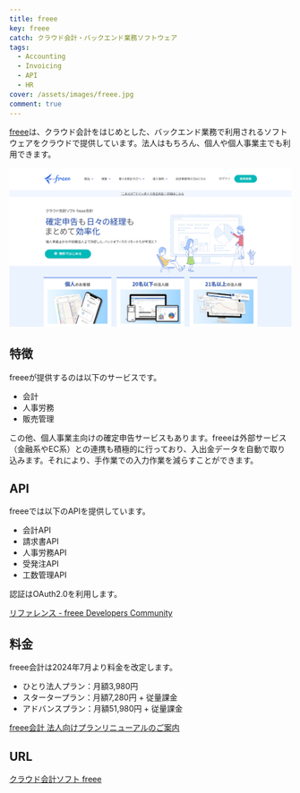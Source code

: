 ```yaml
---
title: freee
key: freee
catch: クラウド会計・バックエンド業務ソフトウェア
tags:
  - Accounting
  - Invoicing
  - API
  - HR
cover: /assets/images/freee.jpg
comment: true
---
```


[freee](https://www.freee.co.jp/)は、クラウド会計をはじめとした、バックエンド業務で利用されるソフトウェアをクラウドで提供しています。法人はもちろん、個人や個人事業主でも利用できます。

[![freeeのWebサイト](/assets/images/freee.jpg)](https://www.freee.co.jp/)

<!--more-->

## 特徴

freeeが提供するのは以下のサービスです。

- 会計
- 人事労務
- 販売管理

この他、個人事業主向けの確定申告サービスもあります。freeeは外部サービス（金融系やEC系）との連携も積極的に行っており、入出金データを自動で取り込みます。それにより、手作業での入力作業を減らすことができます。

## API

freeeでは以下のAPIを提供しています。

- 会計API
- 請求書API
- 人事労務API
- 受発注API
- 工数管理API

認証はOAuth2.0を利用します。

[リファレンス - freee Developers Community](https://developer.freee.co.jp/reference)

## 料金

freee会計は2024年7月より料金を改定します。

- ひとり法人プラン：月額3,980円
- スタータープラン：月額7,280円 + 従量課金
- アドバンスプラン：月額51,980円 + 従量課金

[freee会計 法人向けプランリニューアルのご案内](https://www.freee.co.jp/accounting/revised_plan_2024/customer/)

## URL

[クラウド会計ソフト freee](https://www.freee.co.jp/)
